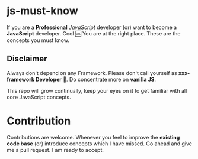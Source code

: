 # js-must-know

If you are a **Professional** *JavaScript* developer (or) want to become a **JavaScript** developer. Cool :cool: You are at the right place.
These are the concepts you must know. 

## Disclaimer
Always don't depend on any Framework.
Please don't call yourself as **xxx-framework Developer** :no_entry_sign:. Do concentrate more on **vanilla JS**.      

This repo will grow continually, keep your eyes on it to get familiar with all core JavaScript concepts.

# Contribution
Contributions are welcome. Whenever you feel to improve the **existing code base** (or) introduce concepts which I have missed.
Go ahead and give me a pull request. I am ready to accept.
